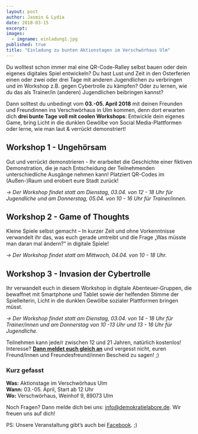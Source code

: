 ```yaml
---
layout: post
author: Jasmin & Lydia
date: 2018-03-15
excerpt: 
images:
  - imgname: einladung1.jpg
published: true
title: "Einladung zu bunten Aktionstagen im Verschwörhaus Ulm"
---
```

Du wolltest schon immer mal eine QR-Code-Ralley selbst bauen oder dein eigenes digitales Spiel entwickeln? Du hast Lust und Zeit in den Osterferien einen oder zwei oder drei Tage mit anderen Jugendlichen zu verbringen und im Workshop z.B. gegen Cybertrolle zu kämpfen? Oder zu lernen, wie du das als Trainer/in (anderen) Jugendlichen beibringen kannst?

Dann solltest du unbedingt vom **03.-05. April 2018** mit deinen Freunden und Freundinnen ins Verschwörhaus in Ulm kommen, denn dort erwarten dich **drei bunte Tage voll mit coolen Workshops**: Entwickle dein eigenes Game, bring Licht in die dunklen Gewölbe von Social Media-Plattformen oder lerne, wie man laut & verrückt demonstriert!

## Workshop 1 - Ungehörsam
Gut und verrückt demonstrieren - Ihr erarbeitet die Geschichte einer fiktiven Demonstration, die je nach Entscheidung der Teilnehmenden unterschiedliche Ausgänge nehmen kann! Platziert QR-Codes im (Außen-)Raum und erobert eure Stadt zurück!

*→ Der Workshop findet statt am Dienstag, 03.04. von 12 - 18 Uhr für Jugendliche und am Donnerstag, 05.04. von 10 - 16 Uhr für Trainer/innen.* 

## Workshop 2 - Game of Thoughts
Kleine Spiele selbst gemacht – In kurzer Zeit und ohne Vorkenntnisse verwandelt ihr das, was euch gerade umtreibt und die Frage „Was müsste man daran mal ändern?“ in digitale Spiele!

*→ Der Workshop findet statt am Mittwoch, 04.04. von 10 - 18 Uhr.*

## Workshop 3 - Invasion der Cybertrolle
Ihr verwandelt euch in diesem Workshop in digitale Abenteuer-Gruppen, die bewaffnet mit Smartphone und Tablet sowie der helfenden Stimme der Spielleiterin, Licht in die dunklen Gewölbe sozialer Plattformen bringen müsst.

*→ Der Workshop findet statt am Dienstag, 03.04. von 14 - 18 Uhr für Trainer/innen und am Donnerstag von 10 -13 Uhr und 13 - 16 Uhr für Jugendliche.*
 
Teilnehmen kann jede/r zwischen 12 und 21 Jahren, natürlich kostenlos! Interesse? **[Dann meldet euch gleich an](https://docs.google.com/forms/d/e/1FAIpQLSc_UgoiqOgtWvsV0zWX0WYUVOEwFNHaHZf9v2mZqMpCwc3SSg/viewform)** und vergesst nicht, euren Freund/innen und Freundesfreund/innen Bescheid zu sagen! ;)

### Kurz gefasst
**Was:** Aktionstage im Verschwörhaus Ulm <br>
**Wann:** 03.-05. April, Start ab 12 Uhr <br>
**Wo:** Verschwörhaus, Weinhof 9, 89073 Ulm

Noch Fragen? Dann melde dich bei uns: [info@demokratielabore.de](mailto:info@demokratielabore.de). Wir freuen uns auf dich! 

PS: Unsere Veranstaltung gibt’s auch bei [Facebook](https://www.facebook.com/events/153056098707065/). ;)

